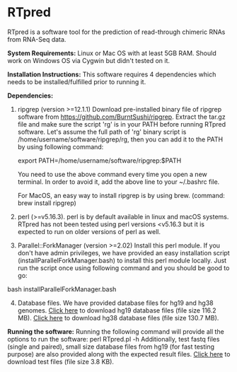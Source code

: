 # RTpred
RTpred is a software tool for the prediction of read-through chimeric RNAs from RNA-Seq data.

**System Requirements:**
Linux or Mac OS with at least 5GB RAM. Should work on Windows OS via Cygwin but didn't tested on it.

**Installation Instructions:**
This software requires 4 dependencies which needs to be installed/fulfilled prior to running it.

**Dependencies:**
1. ripgrep (version >=12.1.1)
Download pre-installed binary file of ripgrep software from https://github.com/BurntSushi/ripgrep.
Extract the tar.gz file and make sure the script 'rg' is in your PATH before running RTpred software. Let's assume the full path of 'rg' binary script is /home/username/software/ripgrep/rg, then you can add it to the PATH by using following command:

   export PATH=/home/username/software/ripgrep:$PATH

   You need to use the above command every time you open a new terminal. In order to avoid it, add the above line to your ~/.bashrc file.

   For MacOS, an easy way to install ripgrep is by using brew. (command: brew install ripgrep)

2. perl (>=v5.16.3). perl is by default available in linux and macOS systems. RTpred has not been tested using perl versions <v5.16.3 but it is expected to run on older versions of perl as well.

3. Parallel::ForkManager (version >=2.02)
Install this perl module. If you don't have admin privileges, we have provided an easy installation script (installParallelForkManager.bash) to install this perl module locally. Just run the script once using following command and you should be good to go:

bash installParallelForkManager.bash

4. Database files. We have provided database files for hg19 and hg38 genomes. [Click here](https://zenodo.org/record/5663811/files/hg19_data.tgz) to download hg19 database files (file size 116.2 MB). [Click here](https://zenodo.org/record/5663811/files/hg38_data.tgz) to download hg38 database files (file size 130.7 MB).

**Running the software:**
Running the following command will provide all the options to run the software:
perl RTpred.pl -h
Additionally, test fastq files (single and paired), small size database files from hg19 (for fast testing purpose) are also provided along with the expected result files. [Click here](https://zenodo.org/record/5663811/files/test_files.tgz) to download test files (file size 3.8 KB).
